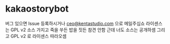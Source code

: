 # kakaostorybot
버그 있으면 Issue 등록하시거나 ceo@kentastudio.com 으로 메일주십쇼
라이센스는 GPL v2 소스 가지고 죽을 쑤든 밥을 짓든 참견 안함 근데 너도 소스는 공개하셈 그리고 GPL v2 로 라이센스 따라오셈
